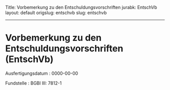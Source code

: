 Title: Vorbemerkung zu den Entschuldungsvorschriften
jurabk: EntschVb
layout: default
origslug: entschvb
slug: entschvb

---

# Vorbemerkung zu den Entschuldungsvorschriften (EntschVb)

Ausfertigungsdatum
:   0000-00-00

Fundstelle
:   BGBl III: 7812-1

